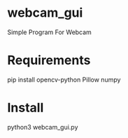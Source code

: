 # webcam_gui
Simple Program For Webcam

# Requirements   
  
  pip install opencv-python Pillow numpy

# Install 

  python3 webcam_gui.py
